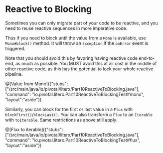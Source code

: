 # Reactive to Blocking

Sometimes you can only migrate part of your code to be reactive, and you need to reuse
reactive sequences in more imperative code.

Thus if you need to block until the value from a `Mono` is available, use `Mono#block()`
method. It will throw an `Exception` if the `onError` event is triggered.

Note that you should avoid this by favoring having reactive code end-to-end, as much as
possible. You MUST avoid this at all cost in the middle of other reactive code, as this has
the potential to lock your whole reactive pipeline.

@[Value from Mono]({"stubs": ["/src/main/java/io/pivotal/literx/Part10ReactiveToBlocking.java"], "command": "io.pivotal.literx.Part10ReactiveToBlockingTest#mono", "layout":"aside"})


Similarly, you can block for the first or last value in a `Flux` with `blockFirst()`/`blockLast()`.
You can also transform a `Flux` to an `Iterable` with `toIterable`. Same restrictions as
above still apply.

@[Flux to iterable]({"stubs": ["/src/main/java/io/pivotal/literx/Part10ReactiveToBlocking.java"], "command": "io.pivotal.literx.Part10ReactiveToBlockingTest#flux", "layout":"aside"})
